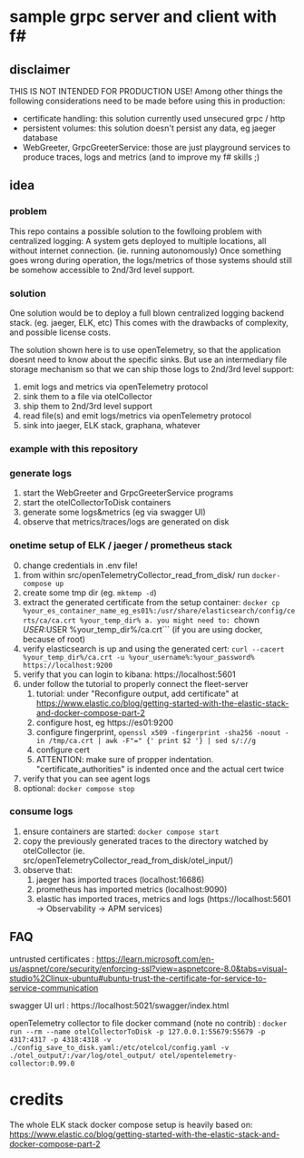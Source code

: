 # sample grpc server and client with f#

## disclaimer
THIS IS NOT INTENDED FOR PRODUCTION USE!
Among other things the following considerations need to be made before using this in production:
- certificate handling: this solution currently used unsecured grpc / http
- persistent volumes: this solution doesn't persist any data, eg jaeger database
- WebGreeter, GrpcGreeterService: those are just playground services to produce traces, logs and metrics (and to improve my f# skills ;)

## idea

### problem
This repo contains a possible solution to the fowlloing problem with centralized logging:
A system gets deployed to multiple locations, all without internet connection. (ie. running autonomously)
Once something goes wrong during operation, the logs/metrics of those systems should still be somehow accessible to 2nd/3rd level support.

### solution
One solution would be to deploy a full blown centralized logging backend stack. (eg. jaeger, ELK, etc)
This comes with the drawbacks of complexity, and possible license costs.

The solution shown here is to use openTelemetry, so that the application doesnt need to know about the specific sinks.
But use an intermediary file storage mechanism so that we can ship those logs to 2nd/3rd level support:
1. emit logs and metrics via openTelemetry protocol
2. sink them to a file via otelCollector
3. ship them to 2nd/3rd level support
4. read file(s) and emit logs/metrics via openTelemetry protocol
5. sink into jaeger, ELK stack, graphana, whatever

### example with this repository

### generate logs
1. start the WebGreeter and GrpcGreeterService programs
2. start the otelCollectorToDisk containers
3. generate some logs&metrics (eg via swagger UI)
4. observe that metrics/traces/logs are generated on disk

### onetime setup of ELK / jaeger / prometheus stack
0. change credentials in .env file!
1. from within src/openTelemetryCollector_read_from_disk/ run ```docker-compose up```
2. create some tmp dir (eg. ```mktemp -d```)
3. extract the generated certificate from the setup container: ```docker cp %your_es_container_name_eg_es01%:/usr/share/elasticsearch/config/certs/ca/ca.crt %your_temp_dir%
    a. you might need to: ```chown $USER:$USER %your_temp_dir%/ca.crt``` (if you are using docker, because of root)
4. verify elasticsearch is up and using the generated cert: ```curl --cacert %your_temp_dir%/ca.crt -u %your_username%:%your_password% https://localhost:9200```
5. verify that you can login to kibana: https://localhost:5601
6. under follow the tutorial to properly connect the fleet-server
    1. tutorial: under "Reconfigure output, add certificate" at https://www.elastic.co/blog/getting-started-with-the-elastic-stack-and-docker-compose-part-2
    2. configure host, eg https://es01:9200
    3. configure fingerprint, ```openssl x509 -fingerprint -sha256 -noout -in /tmp/ca.crt | awk -F"=" {' print $2 '} | sed s/://g```
    4. configure cert 
    5. ATTENTION: make sure of propper indentation. "certificate_authorities" is indented once and the actual cert twice
7. verify that you can see agent logs
8. optional: ```docker compose stop```

### consume logs
1. ensure containers are started: ```docker compose start```
2. copy the previously generated traces to the directory watched by otelCollector (ie. src/openTelemetryCollector_read_from_disk/otel_input/)
3. observe that:
    1. jaeger has imported traces (localhost:16686)
    2. prometheus has imported metrics (localhost:9090)
    3. elastic has imported traces, metrics and logs (https://localhost:5601 -> Observability -> APM services)


## FAQ

untrusted certificates
: https://learn.microsoft.com/en-us/aspnet/core/security/enforcing-ssl?view=aspnetcore-8.0&tabs=visual-studio%2Clinux-ubuntu#ubuntu-trust-the-certificate-for-service-to-service-communication

swagger UI url
: https://localhost:5021/swagger/index.html

openTelemetry collector to file docker command (note no contrib)
: ```docker run --rm --name otelCollectorToDisk -p 127.0.0.1:55679:55679 -p 4317:4317 -p 4318:4318 -v ./config_save_to_disk.yaml:/etc/otelcol/config.yaml -v ./otel_output/:/var/log/otel_output/ otel/opentelemetry-collector:0.99.0```


# credits
The whole ELK stack docker compose setup is heavily based on: https://www.elastic.co/blog/getting-started-with-the-elastic-stack-and-docker-compose-part-2
